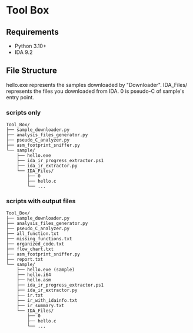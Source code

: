 # Tool Box
## Requirements
- Python 3.10+
- IDA 9.2

## File Structure
hello.exe represents the samples downloaded by "Downloader". IDA_Files/ represents the files you downloaded from IDA. 0 is pseudo-C of sample's entry point.

### scripts only
```
Tool_Box/
├── sample_downloader.py
├── analysis_files_generator.py
├── pseudo_C_analyzer.py
├── asm_footprint_sniffer.py
└── sample/
    ├── hello.exe
    ├── ida_ir_progress_extractor.ps1
    ├── ida_ir_extractor.py
    └── IDA_Files/
        ├── 0 
        ├── hello.c
        └── ...
```

### scripts with output files
```
Tool_Box/
├── sample_downloader.py
├── analysis_files_generator.py
├── pseudo_C_analyzer.py
├── all_function.txt
├── missing_functions.txt
├── organized_code.txt
├── flow_chart.txt
├── asm_footprint_sniffer.py
├── report.txt
└── sample/
    ├── hello.exe (sample)
    ├── hello.i64
    ├── hello.asm
    ├── ida_ir_progress_extractor.ps1
    ├── ida_ir_extractor.py
    ├── ir.txt
    ├── ir_with_idainfo.txt
    ├── ir_summary.txt
    └── IDA_Files/
        ├── 0 
        ├── hello.c
        └── ...
```
